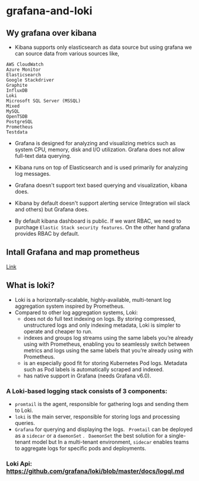 # grafana-and-loki

## Wy grafana over kibana

- Kibana supports only elasticsearch as data source but using grafana we can source data from various sources like, 
```
AWS CloudWatch
Azure Monitor
Elasticsearch
Google Stackdriver
Graphite
InfluxDB
Loki
Microsoft SQL Server (MSSQL)
Mixed
MySQL
OpenTSDB
PostgreSQL
Prometheus
Testdata
```
- Grafana is designed for analyzing and visualizing metrics such as system CPU, memory, disk and I/O utilization. Grafana does not allow full-text data querying.

- Kibana runs on top of Elasticsearch and is used primarily for analyzing log messages.

- Grafana doesn't support text based querying and visualization, kibana does.

- Kibana by default doesn't support alerting service (Integration wil slack and others) but Grafana does.
- By default kibana dashboard is public. If we want RBAC, we need to purchage ``` Elastic Stack security features ```. On the other hand grafana provides RBAC by default.


## Intall Grafana and map prometheus

[Link](https://devopscube.com/setup-grafana-kubernetes/)


## What is loki?

- Loki is a horizontally-scalable, highly-available, multi-tenant log aggregation system inspired by Prometheus.
- Compared to other log aggregation systems, Loki:
   - does not do full text indexing on logs. By storing compressed, unstructured logs and only indexing metadata, Loki is     simpler to operate and cheaper to run.
  - indexes and groups log streams using the same labels you’re already using with Prometheus, enabling you to seamlessly switch between metrics and logs using the same labels that you’re already using with Prometheus.
  - is an especially good fit for storing Kubernetes Pod logs. Metadata such as Pod labels is automatically scraped and indexed.
  - has native support in Grafana (needs Grafana v6.0).

### A Loki-based logging stack consists of 3 components:

- ``` promtail ``` is the agent, responsible for gathering logs and sending them to Loki.
- ``` loki ``` is the main server, responsible for storing logs and processing queries.
- ``` Grafana ``` for querying and displaying the logs.
``` Promtail``` can be deployed as a ``` sidecar ``` or a ``` daemonSet ``` . ``` DaemonSet``` the best solution for a single-tenant model but In a multi-tenant environment, ``` sidecar ``` enables teams to aggregate logs for specific pods and deployments.


### Loki Api: https://github.com/grafana/loki/blob/master/docs/logql.md
